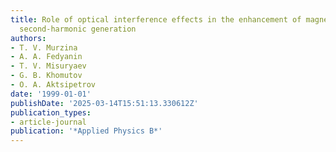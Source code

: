 ```yaml
---
title: Role of optical interference effects in the enhancement of magnetization-induced
  second-harmonic generation
authors:
- T. V. Murzina
- A. A. Fedyanin
- T. V. Misuryaev
- G. B. Khomutov
- O. A. Aktsipetrov
date: '1999-01-01'
publishDate: '2025-03-14T15:51:13.330612Z'
publication_types:
- article-journal
publication: '*Applied Physics B*'
---
```

